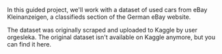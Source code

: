 In this guided project, we'll work with a dataset of used cars from eBay Kleinanzeigen, a classifieds section of the German eBay website.

The dataset was originally scraped and uploaded to Kaggle by user orgesleka.
The original dataset isn't available on Kaggle anymore, but you can find it here.
